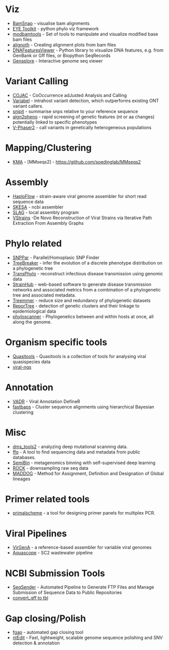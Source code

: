 # Viz
- [BamSnap](https://bamsnap.readthedocs.io/en/latest/) - visualise bam alignments
- [EYE Toolkit](http://etetoolkit.org/) - python phylo viz framework 
- [modbamtools](https://github.com/rrazaghi/modbamtools) -   Set of tools to manipulate and visualize modified base bam files
- [alignoth](https://github.com/alignoth/alignoth) -  Creating alignment plots from bam files
- [DNAFeaturesViewer](https://edinburgh-genome-foundry.github.io/DnaFeaturesViewer/index.html) - Python library to visualize DNA features, e.g. from GenBank or Gff files, or Biopython SeqRecords
- [Gensplore](https://gensplore.genomium.org/) - Interactive genome seq viewer  

# Variant Calling
- [COJAC](https://github.com/cbg-ethz/cojac) - CoOccurrence adJusted Analysis and Calling
- [Variabel](https://gitlab.com/treangenlab/variabel) - intrahost variant detection, which outperforms existing ONT variant callers.
-  [snipit](https://github.com/aineniamh/snipit) - summarise snps relative to your reference sequence
- [algn2pheno](https://github.com/insapathogenomics/algn2pheno) - rapid screening of genetic features (nt or aa changes) potentially linked to specific phenotypes
- [V-Phaser2](https://www.broadinstitute.org/viral-genomics/v-phaser-2) - call variants in genetically heterogeneous populations 

# Mapping/Clustering
- [KMA](https://bitbucket.org/genomicepidemiology/kma/src/master/README.md) - [MMseqs2] - https://github.com/soedinglab/MMseqs2

# Assembly
- [HaploFlow](https://github.com/hzi-bifo/Haploflow) - strain-aware viral genome assembler for short read sequence data
- [SKESA](https://github.com/ncbi/SKESA) - ncbi assembler
- [SLAG](https://github.com/cfcrane/SLAG?tab=readme-ov-file) - local assembly program
- [VStrains](https://github.com/metagentools/VStrains) -De Novo Reconstruction of Viral Strains via Iterative Path Extraction From Assembly Graphs 

# Phylo related
- [SNPPar](https://github.com/d-j-e/SNPPar) -  Parallel/Homoplasic SNP Finder
- [TreeBreaker](https://github.com/ansariazim/treeBreaker) - infer the evolution of a discrete phenotype distribution on a phylogenetic tree
-  [TransPhylo](https://github.com/xavierdidelot/TransPhylo) - reconstruct infectious disease transmission using genomic data
-  [StrainHub](https://github.com/abschneider/StrainHub) - web-based software to generate disease transmission networks and associated metrics from a combination of a phylogenetic tree and associated metadata.
-  [Treemmer](https://github.com/fmenardo/Treemmer) - reduce size and redundancy of phylogenetic datasets
- [ReporTree](https://github.com/insapathogenomics/ReporTree) - detection of genetic clusters and their linkage to epidemiological data
- [phyloscanner](https://github.com/BDI-pathogens/phyloscanner) -  Phylogenetics between and within hosts at once, all along the genome. 

# Organism specific tools
- [Quasitools](https://github.com/phac-nml/quasitools) -  Quasitools is a collection of tools for analysing viral quasispecies data
- [viral-ngs](https://viral-ngs.readthedocs.io/)

# Annotation
- [VADR](https://github.com/ncbi/vadr)  - Viral Annotation DefineR
- [fastbaps](https://github.com/gtonkinhill/fastbaps) - Cluster sequence alignments using hierarchical Bayesian clustering

# Misc
- [dms_tools2](https://jbloomlab.github.io/dms_tools2/) - analyzing deep mutational scanning data.
- [ffq](https://github.com/pachterlab/ffq/) -  A tool to find sequencing data and metadata from public databases.
- [SemiBin](https://github.com/BigDataBiology/SemiBin) - metagenomics binning with self-supervised deep learning
- [ROCK](https://joss.theoj.org/papers/10.21105/joss.03790) - downsampling raw seq data
- [MADDOG](https://github.com/KathrynCampbell/MADDOG/) -  Method for Assignment, Definition and Designation of Global lineages 

# Primer related tools
- [primalscheme](https://github.com/aresti/primalscheme) -  a tool for designing primer panels for multiplex PCR.

# Viral Pipelines
- [VirGenA](https://www.ncbi.nlm.nih.gov/pmc/articles/PMC6488938/) - a reference-based assembler for variable viral genomes
- [Aquascope](https://github.com/CDCgov/aquascope) - SC2 wastewater pipeline
 
# NCBI Submission Tools
- [SeqSender](https://github.com/CDCgov/seqsender) -  Automated Pipeline to Generate FTP Files and Manage Submission of Sequence Data to Public Repositories
- [convert_gff to tbl](https://github.com/jorvis/biocode/blob/master/gff/convert_gff3_to_ncbi_tbl.py)

# Gap closing/Polish
- [fgap](https://github.com/pirovc/fgap) - automated gap closing tool
- [ntEdit](https://github.com/bcgsc/ntedit) - Fast, lightweight, scalable genome sequence polishing and SNV detection & annotation 
